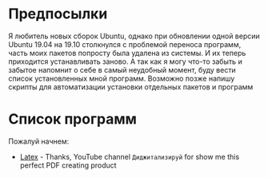 # Предпосылки
Я любитель новых сборок Ubuntu, однако при обновлении одной версии Ubuntu 19.04 на 19.10 столкнулся с проблемой переноса программ, часть моих пакетов попросту была удалена из системы. И их теперь приходится устанавливать заново. А так как я могу что-то забыть и забытое напомнит о себе в самый неудобный момент, буду вести список установленных мной программ. Возможно позже напишу скрипты для автоматизации установки отдельных пакетов и программ

# Список программ
Пожалуй начнем:

* [Latex](http://tmel.ru/installyaciya-latex/) - Thanks, YouTube channel `Диджитализируй` for show me this perfect PDF creating product

